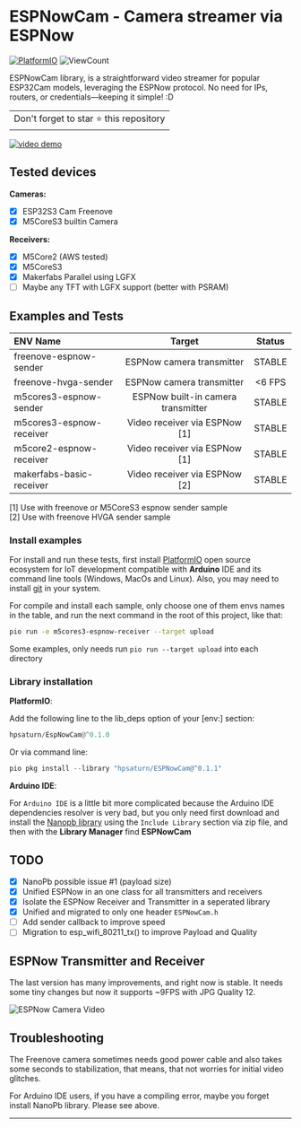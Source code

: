 # ESPNowCam - Camera streamer via ESPNow

[![PlatformIO](https://github.com/hpsaturn/esp32s3-cam/workflows/PlatformIO/badge.svg)](https://github.com/hpsaturn/esp32s3-cam/actions/) ![ViewCount](https://views.whatilearened.today/views/github/hpsaturn/esp32s3-cam.svg)  

ESPNowCam library, is a straightforward video streamer for popular ESP32Cam models, leveraging the ESPNow protocol. No need for IPs, routers, or credentials—keeping it simple! :D

<table>
  <tr>
    <td>
      Don't forget to star ⭐ this repository
    </td>
  </tr>
</table>

[![video demo](https://raw.githubusercontent.com/hpsaturn/esp32s3-cam/master/pictures/youtube.jpg)](https://youtu.be/zXIzP1TGlpA)

## Tested devices

**Cameras:**

- [x] ESP32S3 Cam Freenove
- [x] M5CoreS3 builtin Camera

**Receivers:**

- [x] M5Core2 (AWS tested)
- [x] M5CoreS3
- [x] Makerfabs Parallel using LGFX
- [ ] Maybe any TFT with LGFX support (better with PSRAM)

## Examples and Tests

| ENV Name   |    Target      |  Status |
|:-----------------|:--------------:|:----------:|
| freenove-espnow-sender  | ESPNow camera transmitter | STABLE |
| freenove-hvga-sender  | ESPNow camera transmitter | <6 FPS |
| m5cores3-espnow-sender | ESPNow built-in camera transmitter | STABLE |
| m5cores3-espnow-receiver | Video receiver via ESPNow [1] | STABLE|
| m5core2-espnow-receiver | Video receiver via ESPNow [1] | STABLE |
| makerfabs-basic-receiver | Video receiver via ESPNow [2] | STABLE |  

[1] Use with freenove or M5CoreS3 espnow sender sample  
[2] Use with freenove HVGA sender sample

### Install examples

For install and run these tests, first install [PlatformIO](http://platformio.org/) open source ecosystem for IoT development compatible with **Arduino** IDE and its command line tools (Windows, MacOs and Linux). Also, you may need to install [git](http://git-scm.com/) in your system.

For compile and install each sample, only choose one of them envs names in the table, and run the next command in the root of this project, like that:

```bash
pio run -e m5cores3-espnow-receiver --target upload
```

Some examples, only needs run `pio run --target upload` into each directory

### Library installation

**PlatformIO**:

Add the following line to the lib_deps option of your [env:] section:

```python
hpsaturn/EspNowCam@^0.1.0
```

Or via command line:  

```python
pio pkg install --library "hpsaturn/ESPNowCam@^0.1.1"
```

**Arduino IDE**:

For `Arduino IDE` is a little bit more complicated because the Arduino IDE dependencies resolver is very bad, but you only need first download and install the [Nanopb library](https://github.com/nanopb/nanopb/releases/tag/nanopb-0.4.8) using the `Include Library` section via zip file, and then with the **Library Manager** find **ESPNowCam**

## TODO

- [x] NanoPb possible issue #1 (payload size)
- [x] Unified ESPNow in an one class for all transmitters and receivers
- [x] Isolate the ESPNow Receiver and Transmitter in a seperated library
- [x] Unified and migrated to only one header `ESPNowCam.h`
- [ ] Add sender callback to improve speed
- [ ] Migration to esp_wifi_80211_tx() to improve Payload and Quality

## ESPNow Transmitter and Receiver

The last version has many improvements, and right now is stable. It needs some tiny changes but now it supports ~9FPS with JPG Quality 12.

![ESPNow Camera Video](https://raw.githubusercontent.com/hpsaturn/esp32s3-cam/master/pictures/espnow_video.gif)

## Troubleshooting

The Freenove camera sometimes needs good power cable and also takes some seconds to stabilization, that means, that not worries for initial video glitches.

For Arduino IDE users, if you have a compiling error, maybe you forget install NanoPb library. Please see above.

---
